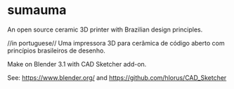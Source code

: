 # sumauma
An open source ceramic 3D printer with Brazilian design principles.

//in portuguese//
Uma impressora 3D para cerâmica de código aberto com princípios brasileiros de desenho.

Make on Blender 3.1 with CAD Sketcher add-on.

See:
https://www.blender.org/
and
https://github.com/hlorus/CAD_Sketcher

